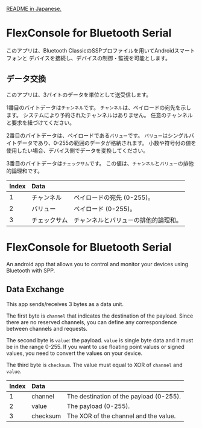 [README in Japanese.](https://github.com/UGOKU-Lab/FlexConsole_for_Bluetooth_Serial/blob/main/README_JA.md)
# FlexConsole for Bluetooth Serial 

このアプリは、Bluetooth ClassicのSSPプロファイルを用いてAndroidスマートフォンと
デバイスを接続し、デバイスの制御・監視を可能とします。

## データ交換

このアプリは、3バイトのデータを単位として送受信します。

1番目のバイトデータは`チャンネル`です。
`チャンネル`は、ペイロードの宛先を示します。
システムにより予約されたチャンネルはありません。
任意のチャンネルと要求を紐づけてください。

2番目のバイトデータは、ペイロードである`バリュー`です。
`バリュー`はシングルバイトデータであり、0-255の範囲のデータが格納されます。
小数や符号付の値を使用したい場合、デバイス側でデータを変換してください。

3番目のバイトデータは`チェックサム`です。
この値は、`チャンネル`と`バリュー`の排他的論理和です。

| Index | Data        |                                   |
| :---- | :---------- | :-------------------------------- | 
| 1     | チャンネル   | ペイロードの宛先 (0-255)。         |
| 2     | バリュー     | ペイロード (0-255)。              |
| 3     | チェックサム | チャンネルとバリューの排他的論理和。 |


# FlexConsole for Bluetooth Serial 

An android app that allows you to control and monitor your devices using
Bluetooth with SPP.

## Data Exchange

This app sends/receives 3 bytes as a data unit.

The first byte is `channel` that indicates the destination of the payload.
Since there are no reserved channels, you can define any correspondence between 
channels and requests.

The second byte is `value`: the payload.
`value` is single byte data and it must be in the range 0-255.
If you want to use floating point values or signed values, you need to convert
the values on your device.

The third byte is `checksum`.
The value must equal to XOR of `channel` and `value`.

| Index | Data     |                                         |
| :---- | :------- | :-------------------------------------- | 
| 1     | channel  | The destination of the payload (0-255). |
| 2     | value    | The payload (0-255).                    |
| 3     | checksum | The XOR of the channel and the value.   |
